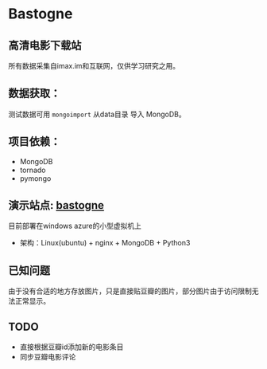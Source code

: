 # Bastogne

高清电影下载站
---


所有数据采集自imax.im和互联网，仅供学习研究之用。



## 数据获取：

测试数据可用 `mongoimport` 从data目录 导入 MongoDB。



## 项目依赖：

* MongoDB
* tornado
* pymongo



## 演示站点: [bastogne](http://bastogne.chinacloudapp.cn)

目前部署在windows azure的小型虚拟机上

* 架构：Linux(ubuntu) + nginx + MongoDB + Python3


## 已知问题

由于没有合适的地方存放图片，只是直接贴豆瓣的图片，部分图片由于访问限制无法正常显示。



## TODO

* 直接根据豆瓣id添加新的电影条目
* 同步豆瓣电影评论